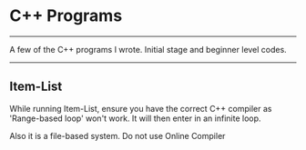 <h1>C++ Programs</h1>
<hr>
<p>A few of the C++ programs I wrote. Initial stage and beginner level codes.</p>
<hr>
<h2>Item-List</h2>
<p>While running Item-List, ensure you have the correct C++ compiler as 'Range-based loop' won't work. It will then enter in an infinite loop.</p>
<p>Also it is a file-based system. Do not use Online Compiler</p>
